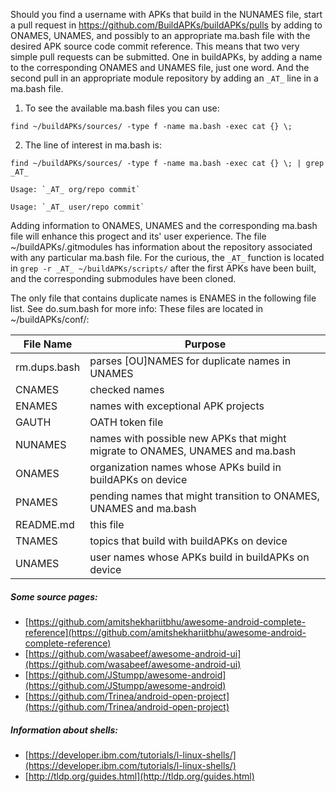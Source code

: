 Should you find a username with APKs that build in the NUNAMES file, start a pull request in https://github.com/BuildAPKs/buildAPKs/pulls by adding to ONAMES, UNAMES, and possibly to an appropriate ma.bash file with the desired APK source code commit reference.  This means that two very simple pull requests can be submitted.  One in buildAPKs, by adding a name to the corresponding ONAMES and UNAMES file, just one word.  And the second pull in an appropriate module repository by adding an `_AT_` line in a ma.bash file. 

1) To see the available ma.bash files you can use: 
```
find ~/buildAPKs/sources/ -type f -name ma.bash -exec cat {} \;
```

2) The line of interest in ma.bash is: 
```
find ~/buildAPKs/sources/ -type f -name ma.bash -exec cat {} \; | grep _AT_
```

	Usage: `_AT_ org/repo commit`

	Usage: `_AT_ user/repo commit`


Adding information to ONAMES, UNAMES and the corresponding ma.bash file will enhance this progect and its' user experience.  The file ~/buildAPKs/.gitmodules has information about the repository associated with any particular ma.bash file.  For the curious, the `_AT_` function is located in `grep -r _AT_ ~/buildAPKs/scripts/` after the first APKs have been built, and the corresponding submodules have been cloned.


The only file that contains duplicate names is ENAMES in the following file list.  See do.sum.bash for more info:  These files are located in ~/buildAPKs/conf/:

| File Name   | Purpose   |
| ----------- | --------- |
| rm.dups.bash | parses [OU]NAMES for duplicate names in UNAMES |
| CNAMES      | checked names |
| ENAMES      | names with exceptional APK projects |
| GAUTH       | OATH token file |
| NUNAMES     | names with possible new APKs that might migrate to ONAMES, UNAMES and ma.bash |
| ONAMES      | organization names whose APKs build in buildAPKs on device |
| PNAMES      | pending names that might transition to ONAMES, UNAMES and ma.bash |
| README.md   | this file |
| TNAMES      | topics that build with buildAPKs on device |
| UNAMES      | user names whose APKs build in buildAPKs on device |

##### Some source pages:
   * [https://github.com/amitshekhariitbhu/awesome-android-complete-reference](https://github.com/amitshekhariitbhu/awesome-android-complete-reference)
   * [https://github.com/wasabeef/awesome-android-ui](https://github.com/wasabeef/awesome-android-ui)
   * [https://github.com/JStumpp/awesome-android](https://github.com/JStumpp/awesome-android)
   * [https://github.com/Trinea/android-open-project](https://github.com/Trinea/android-open-project)

##### Information about shells:
   * [https://developer.ibm.com/tutorials/l-linux-shells/](https://developer.ibm.com/tutorials/l-linux-shells/)
   * [http://tldp.org/guides.html](http://tldp.org/guides.html)
<!-- README.md EOF -->
